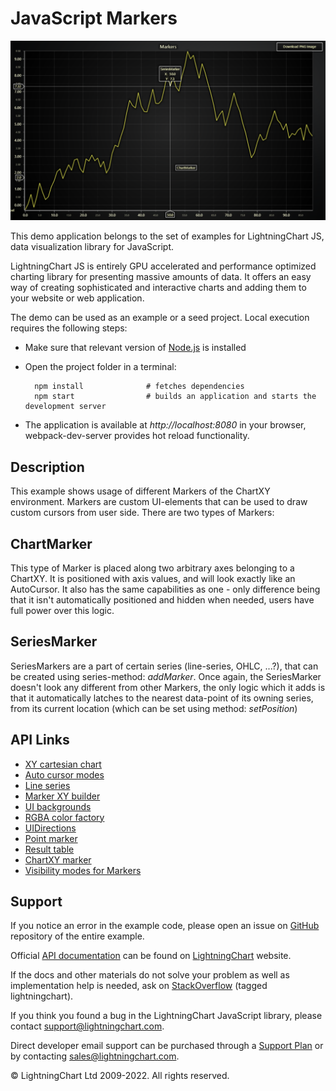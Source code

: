 # JavaScript Markers

![JavaScript Markers](markers-darkGold.png)

This demo application belongs to the set of examples for LightningChart JS, data visualization library for JavaScript.

LightningChart JS is entirely GPU accelerated and performance optimized charting library for presenting massive amounts of data. It offers an easy way of creating sophisticated and interactive charts and adding them to your website or web application.

The demo can be used as an example or a seed project. Local execution requires the following steps:

-   Make sure that relevant version of [Node.js](https://nodejs.org/en/download/) is installed
-   Open the project folder in a terminal:

          npm install              # fetches dependencies
          npm start                # builds an application and starts the development server

-   The application is available at _http://localhost:8080_ in your browser, webpack-dev-server provides hot reload functionality.


## Description

This example shows usage of different Markers of the ChartXY environment.
Markers are custom UI-elements that can be used to draw custom cursors from user side. There are two types of Markers:

## ChartMarker

This type of Marker is placed along two arbitrary axes belonging to a ChartXY. It is positioned with axis values, and will look exactly like an AutoCursor. It also has the same capabilities as one - only difference being that it isn't automatically positioned and hidden when needed, users have full power over this logic.

## SeriesMarker

SeriesMarkers are a part of certain series (line-series, OHLC, ...?), that can be created using series-method: _addMarker_. Once again, the SeriesMarker doesn't look any different from other Markers, the only logic which it adds is that it automatically latches to the nearest data-point of its owning series, from its current location (which can be set using method: _setPosition_)


## API Links

* [XY cartesian chart]
* [Auto cursor modes]
* [Line series]
* [Marker XY builder]
* [UI backgrounds]
* [RGBA color factory]
* [UIDirections]
* [Point marker]
* [Result table]
* [ChartXY marker]
* [Visibility modes for Markers]


## Support

If you notice an error in the example code, please open an issue on [GitHub][0] repository of the entire example.

Official [API documentation][1] can be found on [LightningChart][2] website.

If the docs and other materials do not solve your problem as well as implementation help is needed, ask on [StackOverflow][3] (tagged lightningchart).

If you think you found a bug in the LightningChart JavaScript library, please contact support@lightningchart.com.

Direct developer email support can be purchased through a [Support Plan][4] or by contacting sales@lightningchart.com.

[0]: https://github.com/Arction/
[1]: https://lightningchart.com/lightningchart-js-api-documentation/
[2]: https://lightningchart.com
[3]: https://stackoverflow.com/questions/tagged/lightningchart
[4]: https://lightningchart.com/support-services/

© LightningChart Ltd 2009-2022. All rights reserved.


[XY cartesian chart]: https://lightningchart.com/js-charts/api-documentation/v4.2.0/classes/ChartXY.html
[Auto cursor modes]: https://lightningchart.com/js-charts/api-documentation/v4.2.0/enums/AutoCursorModes.html
[Line series]: https://lightningchart.com/js-charts/api-documentation/v4.2.0/classes/LineSeries.html
[Marker XY builder]: https://lightningchart.com/js-charts/api-documentation/v4.2.0/variables/MarkerBuilders.html
[UI backgrounds]: https://lightningchart.com/js-charts/api-documentation/v4.2.0/variables/UIBackgrounds.html
[RGBA color factory]: https://lightningchart.com/js-charts/api-documentation/v4.2.0/functions/ColorRGBA.html
[UIDirections]: https://lightningchart.com/js-charts/api-documentation/v4.2.0/enums/UIDirections.html
[Point marker]: https://lightningchart.com/js-charts/api-documentation/v4.2.0/interfaces/PointMarker.html
[Result table]: https://lightningchart.com/js-charts/api-documentation/v4.2.0/interfaces/ResultTable.html
[ChartXY marker]: https://lightningchart.com/js-charts/api-documentation/v4.2.0/classes/ChartMarkerXY.html
[Visibility modes for Markers]: https://lightningchart.com/js-charts/api-documentation/v4.2.0/enums/UIVisibilityModes.html

